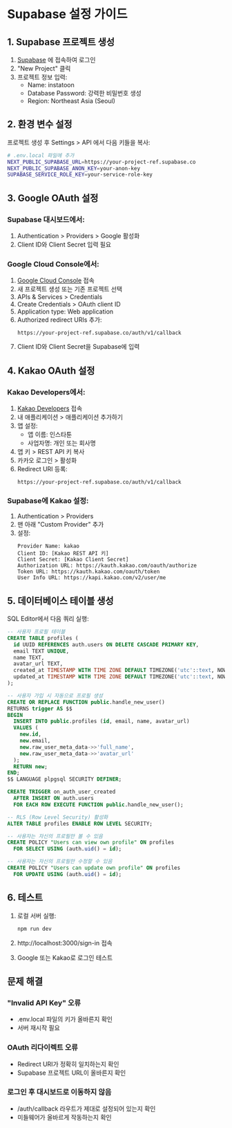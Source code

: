 # Supabase 설정 가이드

## 1. Supabase 프로젝트 생성

1. [Supabase](https://app.supabase.com) 에 접속하여 로그인
2. "New Project" 클릭
3. 프로젝트 정보 입력:
   - Name: instatoon
   - Database Password: 강력한 비밀번호 생성
   - Region: Northeast Asia (Seoul)

## 2. 환경 변수 설정

프로젝트 생성 후 Settings > API 에서 다음 키들을 복사:

```bash
# .env.local 파일에 추가
NEXT_PUBLIC_SUPABASE_URL=https://your-project-ref.supabase.co
NEXT_PUBLIC_SUPABASE_ANON_KEY=your-anon-key
SUPABASE_SERVICE_ROLE_KEY=your-service-role-key
```

## 3. Google OAuth 설정

### Supabase 대시보드에서:
1. Authentication > Providers > Google 활성화
2. Client ID와 Client Secret 입력 필요

### Google Cloud Console에서:
1. [Google Cloud Console](https://console.cloud.google.com) 접속
2. 새 프로젝트 생성 또는 기존 프로젝트 선택
3. APIs & Services > Credentials
4. Create Credentials > OAuth client ID
5. Application type: Web application
6. Authorized redirect URIs 추가:
   ```
   https://your-project-ref.supabase.co/auth/v1/callback
   ```
7. Client ID와 Client Secret을 Supabase에 입력

## 4. Kakao OAuth 설정

### Kakao Developers에서:
1. [Kakao Developers](https://developers.kakao.com) 접속
2. 내 애플리케이션 > 애플리케이션 추가하기
3. 앱 설정:
   - 앱 이름: 인스타툰
   - 사업자명: 개인 또는 회사명
4. 앱 키 > REST API 키 복사
5. 카카오 로그인 > 활성화
6. Redirect URI 등록:
   ```
   https://your-project-ref.supabase.co/auth/v1/callback
   ```

### Supabase에 Kakao 설정:
1. Authentication > Providers
2. 맨 아래 "Custom Provider" 추가
3. 설정:
   ```
   Provider Name: kakao
   Client ID: [Kakao REST API 키]
   Client Secret: [Kakao Client Secret]
   Authorization URL: https://kauth.kakao.com/oauth/authorize
   Token URL: https://kauth.kakao.com/oauth/token
   User Info URL: https://kapi.kakao.com/v2/user/me
   ```

## 5. 데이터베이스 테이블 생성

SQL Editor에서 다음 쿼리 실행:

```sql
-- 사용자 프로필 테이블
CREATE TABLE profiles (
  id UUID REFERENCES auth.users ON DELETE CASCADE PRIMARY KEY,
  email TEXT UNIQUE,
  name TEXT,
  avatar_url TEXT,
  created_at TIMESTAMP WITH TIME ZONE DEFAULT TIMEZONE('utc'::text, NOW()) NOT NULL,
  updated_at TIMESTAMP WITH TIME ZONE DEFAULT TIMEZONE('utc'::text, NOW()) NOT NULL
);

-- 사용자 가입 시 자동으로 프로필 생성
CREATE OR REPLACE FUNCTION public.handle_new_user()
RETURNS trigger AS $$
BEGIN
  INSERT INTO public.profiles (id, email, name, avatar_url)
  VALUES (
    new.id,
    new.email,
    new.raw_user_meta_data->>'full_name',
    new.raw_user_meta_data->>'avatar_url'
  );
  RETURN new;
END;
$$ LANGUAGE plpgsql SECURITY DEFINER;

CREATE TRIGGER on_auth_user_created
  AFTER INSERT ON auth.users
  FOR EACH ROW EXECUTE FUNCTION public.handle_new_user();

-- RLS (Row Level Security) 활성화
ALTER TABLE profiles ENABLE ROW LEVEL SECURITY;

-- 사용자는 자신의 프로필만 볼 수 있음
CREATE POLICY "Users can view own profile" ON profiles
  FOR SELECT USING (auth.uid() = id);

-- 사용자는 자신의 프로필만 수정할 수 있음
CREATE POLICY "Users can update own profile" ON profiles
  FOR UPDATE USING (auth.uid() = id);
```

## 6. 테스트

1. 로컬 서버 실행:
   ```bash
   npm run dev
   ```

2. http://localhost:3000/sign-in 접속

3. Google 또는 Kakao로 로그인 테스트

## 문제 해결

### "Invalid API Key" 오류
- .env.local 파일의 키가 올바른지 확인
- 서버 재시작 필요

### OAuth 리다이렉트 오류
- Redirect URI가 정확히 일치하는지 확인
- Supabase 프로젝트 URL이 올바른지 확인

### 로그인 후 대시보드로 이동하지 않음
- /auth/callback 라우트가 제대로 설정되어 있는지 확인
- 미들웨어가 올바르게 작동하는지 확인